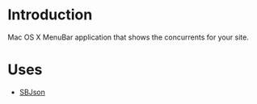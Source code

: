 Introduction
============
Mac OS X MenuBar application that shows the concurrents for your site.

Uses
====

* [SBJson](https://github.com/stig/json-framework)

